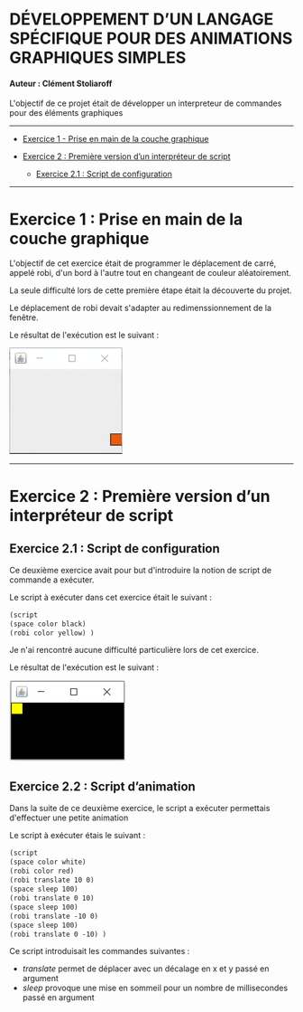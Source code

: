 # DÉVELOPPEMENT D’UN LANGAGE SPÉCIFIQUE POUR DES ANIMATIONS GRAPHIQUES SIMPLES

#### Auteur : Clément Stoliaroff

L'objectif de ce projet était de développer un interpreteur de commandes pour des éléments graphiques

--------

* [Exercice 1 - Prise en main de la couche graphique](#exercice-1--prise-en-main-de-la-couche-graphique)

* [Exercice 2 : Première version d’un interpréteur de script](#exercice-2--Première-version-dun-interpréteur-de-script)

  * [Exercice 2.1 : Script de configuration](#exercice-21--script-de-configuration)

----------------

# Exercice 1 : Prise en main de la couche graphique

L'objectif de cet exercice était de programmer le déplacement de carré, appelé robi, d'un bord à l'autre tout en changeant de couleur aléatoirement.

La seule difficulté lors de cette première étape était la découverte du projet.

Le déplacement de robi devait s'adapter au redimenssionnement de la fenêtre.

Le résultat de l'exécution est le suivant :

![Exécution de l'exercice 1](/exercice_1.gif)

----------------

# Exercice 2 : Première version d’un interpréteur de script

## Exercice 2.1 : Script de configuration

Ce deuxième exercice avait pour but d'introduire la notion de script de commande a exécuter.

Le script à exécuter dans cet exercice était le suivant :

```
(script
(space color black)
(robi color yellow) )
```

Je n'ai rencontré aucune difficulté particulière lors de cet exercice.

Le résultat de l'exécution est le suivant :

![Exécution de l'exercice 2.1](/exercice_2_1.PNG)

## Exercice 2.2 : Script d’animation

Dans la suite de ce deuxième exercice, le script a exécuter permettais d'effectuer une petite animation

Le script à exécuter étais le suivant :

```
(script
(space color white)
(robi color red)
(robi translate 10 0)
(space sleep 100)
(robi translate 0 10)
(space sleep 100)
(robi translate -10 0)
(space sleep 100)
(robi translate 0 -10) )
```

Ce script introduisait les commandes suivantes :

* *translate* permet de déplacer avec un décalage en x et y passé en argument
* *sleep* provoque une mise en sommeil pour un nombre de millisecondes passé en argument
